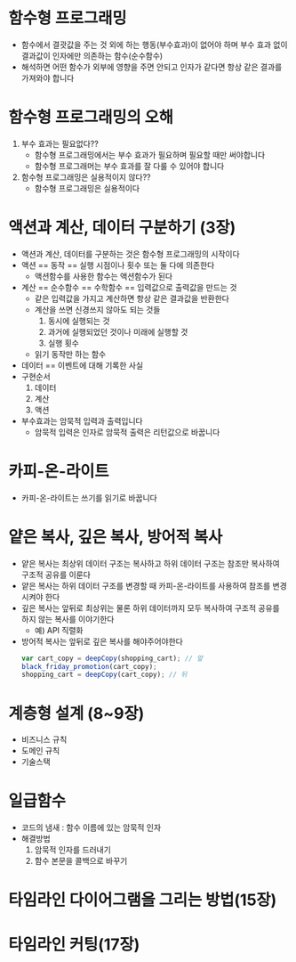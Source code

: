 # 함수형 프로그래밍
- 함수에서 결괏값을 주는 것 외에 하는 행동(부수효과)이 없어야 하며 부수 효과 없이 결과값이 인자에만 의존하는 함수(순수함수)
- 해석하면 어떤 함수가 외부에 영향을 주면 안되고 인자가 같다면 항상 같은 결과를 가져와야 합니다

# 함수형 프로그래밍의 오해
1. 부수 효과는 필요없다??
   - 함수형 프로그래밍에서는 부수 효과가 필요하며 필요할 때만 써야합니다
   - 함수형 프로그래머는 부수 효과를 잘 다룰 수 있어야 합니다
2. 함수형 프로그래밍은 실용적이지 않다??
   - 함수형 프로그래밍은 실용적이다

# 액션과 계산, 데이터 구분하기 (3장)
- 액션과 계산, 데이터를 구분하는 것은 함수형 프로그래밍의 시작이다
- 액션 == 동작 == 실행 시점이나 횟수 또는 둘 다에 의존한다
  - 액션함수를 사용한 함수는 액션함수가 된다
- 계산 == 순수함수 == 수학함수 == 입력값으로 출력값을 만드는 것
  - 같은 입력값을 가지고 계산하면 항상 같은 결과값을 반환한다
  - 계산을 쓰면 신경쓰지 않아도 되는 것들
    1. 동시에 실행되는 것
    2. 과거에 실행되었던 것이나 미래에 실행할 것
    3. 실행 횟수
  - 읽기 동작만 하는 함수
- 데이터 == 이벤트에 대해 기록한 사실
- 구현순서
  1. 데이터
  2. 계산
  3. 액션
- 부수효과는 암묵적 입력과 출력입니다
  - 암묵적 입력은 인자로 암묵적 출력은 리턴값으로 바꿉니다

# 카피-온-라이트
- 카피-온-라이트는 쓰기를 읽기로 바꿉니다

# 얕은 복사, 깊은 복사, 방어적 복사
- 얕은 복사는 최상위 데이터 구조는 복사하고 하위 데이터 구조는 참조만 복사하여 구조적 공유를 이룬다
- 얕은 복사는 하위 데이터 구조를 변경할 때 카피-온-라이트를 사용하여 참조를 변경시켜야 한다
- 깊은 복사는 앞뒤로 최상위는 물론 하위 데이터까지 모두 복사하여 구조적 공유를 하지 않는 복사를 이야기한다
  - 예) API 직렬화
- 방어적 복사는 앞뒤로 깊은 복사를 해야주어야한다
  ```javascript
  var cart_copy = deepCopy(shopping_cart); // 앞
  black_friday_promotion(cart_copy);
  shopping_cart = deepCopy(cart_copy); // 뒤 
  ```

# 계층형 설계 (8~9장)
- 비즈니스 규칙
- 도메인 규칙
- 기술스택

# 일급함수
- 코드의 냄새 : 함수 이름에 있는 암묵적 인자
- 해결방법
  1. 암묵적 인자를 드러내기
  2. 함수 본문을 콜백으로 바꾸기

# 타임라인 다이어그램을 그리는 방법(15장)

# 타임라인 커팅(17장)